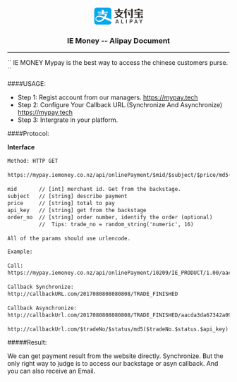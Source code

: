 <div style="text-align:center"><img src="alipay.png">
<h3>IE Money -- Alipay Document</h3><hr>
</div>
``
IE MONEY Mypay is the best way to access the chinese customers purse.
``

####USAGE:

* Step 1: Regist account from our managers. <a href="https://mypay.tech">https://mypay.tech</a>
* Step 2: Configure Your Callback URL.(Synchronize And Asynchronize) <a href="https://mypay.tech">https://mypay.tech</a>
* Step 3: Intergrate in your platform.

####Protocol:

**Interface**

```
Method: HTTP GET

https://mypay.iemoney.co.nz/api/onlinePayment/$mid/$subject/$price/md5($mid.$subject.$price.$api_key)/$order_no

mid       // [int] merchant id. Get from the backstage.
subject   // [string] describe payment
price     // [string] total to pay
api_key   // [string] get from the backstage
order_no  // [string] order number, identify the order (optional)
		  //  Tips: trade_no = random_string('numeric', 16)

All of the params should use urlencode.
```

```
Example:

Call:
https://mypay.iemoney.co.nz/api/onlinePayment/10209/IE_PRODUCT/1.00/aacda3da67342a0961faa7c631041871/2017080808080808

Callback Synchronize:
http://callbackURL.com/2017080808080808/TRADE_FINISHED

Callback Asynchronize:
http://callbackUrl.com/2017080808080808/TRADE_FINISHED/aacda3da67342a0961faa7c631041871

http://callbackUrl.com/$tradeNo/$status/md5($tradeNo.$status.$api_key)

```

#####Result:

We can get payment result from the website directly. Synchronize.
But the only right way to judge is to access our backstage or asyn callback. And you can also receive an Email.







